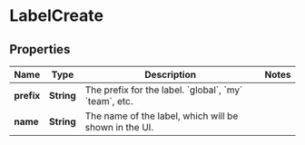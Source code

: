 # LabelCreate

## Properties
Name | Type | Description | Notes
------------ | ------------- | ------------- | -------------
**prefix** | **String** | The prefix for the label. &#x60;global&#x60;, &#x60;my&#x60; &#x60;team&#x60;, etc. | 
**name** | **String** | The name of the label, which will be shown in the UI. | 
